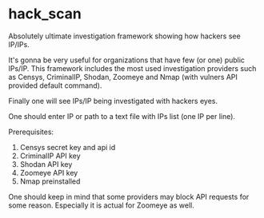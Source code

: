 # hack_scan
Absolutely ultimate investigation framework showing how hackers see IP/IPs.

It's gonna be very useful for organizations that have few (or one) public IPs/IP. This framework includes the most used investigation providers such as Censys, CriminalIP, Shodan, Zoomeye and Nmap (with vulners API provided default command).

Finally one will see IPs/IP being investigated with hackers eyes.

One should enter IP or path to a text file with IPs list (one IP per line).

Prerequisites:
1. Censys secret key and api id
2. CriminalIP API key
3. Shodan API key
4. Zoomeye API key
5. Nmap preinstalled

One should keep in mind that some providers may block API requests for some reason. Especially it is actual for Zoomeye as well.
